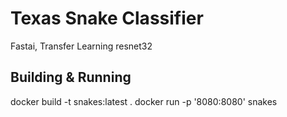 # Texas Snake Classifier
Fastai, Transfer Learning resnet32

## Building & Running

docker build -t snakes:latest .
docker run -p '8080:8080' snakes

